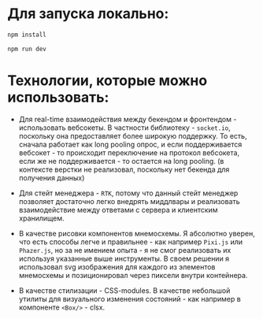 # Для запуска локально:

```bash
npm install
```

```bash
npm run dev
```

# Технологии, которые можно использовать:

- Для real-time взаимодействия между бекендом и фронтендом - использовать вебсокеты. В частности библиотеку - `socket.io`, поскольку она предоставляет более широкую поддержку. То есть, сначала работает как long pooling опрос, и если поддерживается вебсокет - то происходит переключение на протокол вебсокета, если же не поддерживается - то остается на long pooling. (в контексте верстки не реализовал, поскольку нет бекенда для получения данных)

- Для стейт менеджера - `RTK`, потому что данный стейт менеджер позволяет достаточно легко внедрять миддлвары и реализовать взаимодействие между ответами с сервера и клиентским хранилищем.

- В качестве рисовки компонентов мнемосхемы. Я абсолютно уверен, что есть способы легче и правильнее - как например `Pixi.js` или `Phazer.js`, но за не имением опыта - я не смог реализовать их используя указанные выше инструменты. В своем решении я использовал svg изображения для каждого из элементов мнемосхемы и позиционировал через пиксели внутри контейнера.

- В качестве стилизации - CSS-modules. В качестве небольшой утилиты для визуального изменения состояний - как например в компоненте `<Box/>` - clsx.
